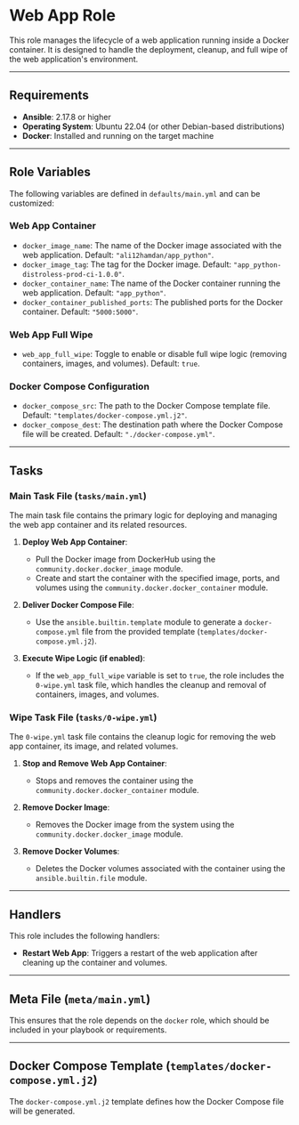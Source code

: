 # Web App Role

This role manages the lifecycle of a web application running inside a Docker container. It is designed to handle the deployment, cleanup, and full wipe of the web application's environment.

---

## Requirements

- **Ansible**: 2.17.8 or higher
- **Operating System**: Ubuntu 22.04 (or other Debian-based distributions)
- **Docker**: Installed and running on the target machine

---

## Role Variables

The following variables are defined in `defaults/main.yml` and can be customized:

### Web App Container

- `docker_image_name`: The name of the Docker image associated with the web application. Default: `"ali12hamdan/app_python"`.
- `docker_image_tag`: The tag for the Docker image. Default: `"app_python-distroless-prod-ci-1.0.0"`.
- `docker_container_name`: The name of the Docker container running the web application. Default: `"app_python"`.
- `docker_container_published_ports`: The published ports for the Docker container. Default: `"5000:5000"`.

### Web App Full Wipe

- `web_app_full_wipe`: Toggle to enable or disable full wipe logic (removing containers, images, and volumes). Default: `true`.

### Docker Compose Configuration

- `docker_compose_src`: The path to the Docker Compose template file. Default: `"templates/docker-compose.yml.j2"`.
- `docker_compose_dest`: The destination path where the Docker Compose file will be created. Default: `"./docker-compose.yml"`.

---

## Tasks

### Main Task File (`tasks/main.yml`)

The main task file contains the primary logic for deploying and managing the web app container and its related resources.

1. **Deploy Web App Container**:
   - Pull the Docker image from DockerHub using the `community.docker.docker_image` module.
   - Create and start the container with the specified image, ports, and volumes using the `community.docker.docker_container` module.

2. **Deliver Docker Compose File**:
   - Use the `ansible.builtin.template` module to generate a `docker-compose.yml` file from the provided template (`templates/docker-compose.yml.j2`).

3. **Execute Wipe Logic (if enabled)**:
   - If the `web_app_full_wipe` variable is set to `true`, the role includes the `0-wipe.yml` task file, which handles the cleanup and removal of containers, images, and volumes.

### Wipe Task File (`tasks/0-wipe.yml`)

The `0-wipe.yml` task file contains the cleanup logic for removing the web app container, its image, and related volumes.

1. **Stop and Remove Web App Container**:
   - Stops and removes the container using the `community.docker.docker_container` module.

2. **Remove Docker Image**:
   - Removes the Docker image from the system using the `community.docker.docker_image` module.

3. **Remove Docker Volumes**:
   - Deletes the Docker volumes associated with the container using the `ansible.builtin.file` module.

---

## Handlers

This role includes the following handlers:

- **Restart Web App**: Triggers a restart of the web application after cleaning up the container and volumes.

---

## Meta File (`meta/main.yml`)

This ensures that the role depends on the `docker` role, which should be included in your playbook or requirements.

---

## Docker Compose Template (`templates/docker-compose.yml.j2`)

The `docker-compose.yml.j2` template defines how the Docker Compose file will be generated.

